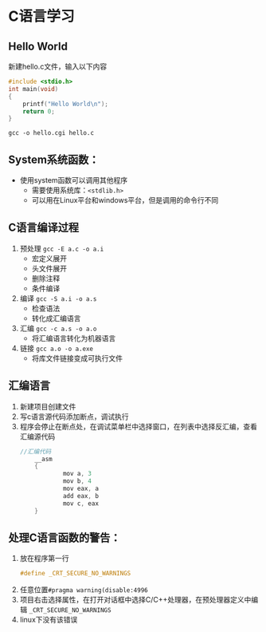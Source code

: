 # C语言学习
## Hello World
新建hello.c文件，输入以下内容
```c
#include <stdio.h>
int main(void)
{
    printf("Hello World\n");
    return 0;
}
```
```
gcc -o hello.cgi hello.c
```
## System系统函数：
+ 使用system函数可以调用其他程序
  - 需要使用系统库：`<stdlib.h>`
  - 可以用在Linux平台和windows平台，但是调用的命令行不同
  
## C语言编译过程
1. 预处理 `gcc -E a.c -o a.i`
   - 宏定义展开
   - 头文件展开
   - 删除注释
   - 条件编译
2. 编译 `gcc -S a.i -o a.s`
   - 检查语法
   - 转化成汇编语言
3. 汇编 `gcc -c a.s -o a.o`
   - 将汇编语言转化为机器语言
4. 链接 `gcc a.o -o a.exe`
   - 将库文件链接变成可执行文件

## 汇编语言
1. 新建项目创建文件
2. 写c语言源代码添加断点，调试执行
3. 程序会停止在断点处，在调试菜单栏中选择窗口，在列表中选择反汇编，查看汇编源代码 
    ```c
    //汇编代码
        __asm
        {
                mov a, 3
                mov b, 4
                mov eax, a
                add eax, b
                mov c, eax
        }
    ```
## 处理C语言函数的警告：
1. 放在程序第一行
    ```c
    #define _CRT_SECURE_NO_WARNINGS
    ```
2. 任意位置`#pragma warning(disable:4996`
3. 项目右击选择属性，在打开对话框中选择C/C++处理器，在预处理器定义中编辑 `_CRT_SECURE_NO_WARNINGS`
4. linux下没有该错误